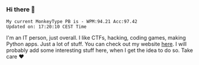 ### Hi there 👋
<!-- PB START -->
```
My current MonkeyType PB is - WPM:94.21 Acc:97.42
Updated on: 17:20:10 CEST Time
```
<!-- PB END -->
I'm an IT person, just overall. I like CTFs, hacking, coding games, making Python apps. Just a lot of stuff.
You can check out my website [here](https://skill3472.github.io/).
I will probably add some interesting stuff here, when I get the idea to do so. Take care ❤️
